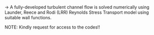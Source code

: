 -> A fully-developed turbulent channel flow is solved numerically using Launder, Reece and Rodi (LRR) Reynolds Stress Transport model using suitable wall functions.  

NOTE: Kindly request for access to the codes!!
